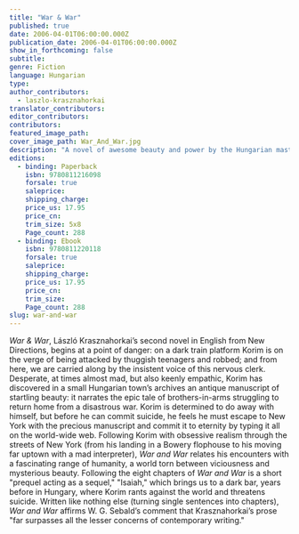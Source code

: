 ```yaml
---
title: "War & War"
published: true
date: 2006-04-01T06:00:00.000Z
publication_date: 2006-04-01T06:00:00.000Z
show_in_forthcoming: false
subtitle:
genre: Fiction
language: Hungarian
type:
author_contributors:
  - laszlo-krasznahorkai
translator_contributors:
editor_contributors:
contributors:
featured_image_path:
cover_image_path: War_And_War.jpg
description: "A novel of awesome beauty and power by the Hungarian master, László Krasznahorkai. Winner of a 2005 PEN Translation Fund Award. "
editions:
  - binding: Paperback
    isbn: 9780811216098
    forsale: true
    saleprice:
    shipping_charge:
    price_us: 17.95
    price_cn:
    trim_size: 5x8
    Page_count: 288
  - binding: Ebook
    isbn: 9780811220118
    forsale: true
    saleprice:
    shipping_charge:
    price_us: 17.95
    price_cn:
    trim_size:
    Page_count: 288
slug: war-and-war
---
```


_War & War_, László Krasznahorkai’s second novel in English from New Directions, begins at a point of danger: on a dark train platform Korim is on the verge of being attacked by thuggish teenagers and robbed; and from here, we are carried along by the insistent voice of this nervous clerk. Desperate, at times almost mad, but also keenly empathic, Korim has discovered in a small Hungarian town’s archives an antique manuscript of startling beauty: it narrates the epic tale of brothers-in-arms struggling to return home from a disastrous war. Korim is determined to do away with himself, but before he can commit suicide, he feels he must escape to New York with the precious manuscript and commit it to eternity by typing it all on the world-wide web. Following Korim with obsessive realism through the streets of New York (from his landing in a Bowery flophouse to his moving far uptown with a mad interpreter), _War and War_ relates his encounters with a fascinating range of humanity, a world torn between viciousness and mysterious beauty. Following the eight chapters of _War and War_ is a short "prequel acting as a sequel," "Isaiah," which brings us to a dark bar, years before in Hungary, where Korim rants against the world and threatens suicide. Written like nothing else (turning single sentences into chapters), _War and War_ affirms W. G. Sebald’s comment that Krasznahorkai’s prose "far surpasses all the lesser concerns of contemporary writing."

